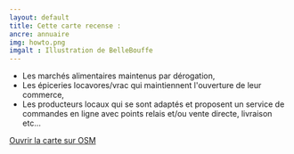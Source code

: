 ```yaml
---
layout: default
title: Cette carte recense :
ancre: annuaire
img: howto.png
imgalt : Illustration de BelleBouffe
---
```

  - Les marchés alimentaires maintenus par dérogation,
  - Les épiceries locavores/vrac qui maintiennent l'ouverture de leur commerce,
  - Les producteurs locaux qui se sont adaptés et proposent un service de commandes en ligne avec points relais et/ou vente directe, livraison etc...

<section class="row">
	<div class="mx-auto">
		<a href="http://umap.openstreetmap.fr/fr/map/points-de-vente-produits-locaux_435582?fbclid=IwAR0IxRWS3g7PHz3TPa4M_wq-kZToMQbaUlhHLBVEuhz7w7XIAaHl_0ptQz4#11/45.7831/4.8779" rel="nofollow norefferer" target="_blank" title="Lien vers la carte sur OpenStreetMap" alt="Lien vers la carte sur OpenStreetMappenstreetmap" class="btn btn-primary"><i class="fas fa-hand-point-right"></i> Ouvrir la carte sur OSM</a>
	</div>
</section>